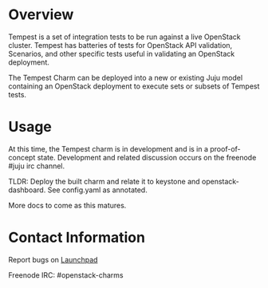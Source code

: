 # Overview

Tempest is a set of integration tests to be run against a live OpenStack cluster. Tempest has batteries of tests for OpenStack API validation, Scenarios, and other specific tests useful in validating an OpenStack deployment.

The Tempest Charm can be deployed into a new or existing Juju model containing an OpenStack deployment to execute sets or subsets of Tempest tests.


# Usage

At this time, the Tempest charm is in development and is in a proof-of-concept state.  Development and related discussion occurs on the freenode #juju irc channel.

TLDR:  Deploy the built charm and relate it to keystone and openstack-dashboard.  See config.yaml as annotated.

More docs to come as this matures.


# Contact Information

Report bugs on [Launchpad](http://bugs.launchpad.net/charms/+source/tempest/+filebug)

Freenode IRC: #openstack-charms
